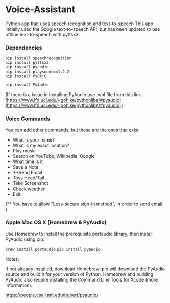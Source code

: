 # Voice-Assistant
Python app that uses speech recognition and text-to-speech This app initially used the Google text-to-speech API, but has been updated to use offline text-to-speech with pyttsx3

### Dependencies
```
pip install speechrecognition
pip install pyttsx3
pip install pyaudio
pip install playsound==1.2.2
pip install PyObjC
```
```
pip install PyAudio
```
(If there is a issue in installing PyAudio use .whl file from this link [https://www.lfd.uci.edu/~gohlke/pythonlibs/#pyaudio](https://www.lfd.uci.edu/~gohlke/pythonlibs/#pyaudio))  

### Voice Commands

You can add other commands, but these are the ones that exist


   - What is your name?
   - What is my exact location?
   - Play music
   - Search on YouTube, Wikipedia, Google
   - What time is it
   - Save a Note
   - **Send Email
   - Toss Head/Tail
   - Take Screenshot
   - Check weather
   - Exit

(** You have to allow "Less-secure sign-in method", in order to send email. )

### Apple Mac OS X (Homebrew & PyAudio)
Use Homebrew to install the prerequisite portaudio library, then install PyAudio using pip:

`brew install portaudio`
`pip install pyaudio`

Notes:

If not already installed, download Homebrew.
pip will download the PyAudio source and build it for your version of Python.
Homebrew and building PyAudio also require installing the Command Line Tools for Xcode (more information).

https://people.csail.mit.edu/hubert/pyaudio/
